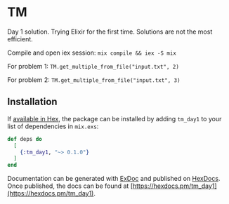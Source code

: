 # TM

Day 1 solution. Trying Elixir for the first time. Solutions are not the most efficient.

Compile and open iex session: `mix compile && iex -S mix`

For problem 1: `TM.get_multiple_from_file("input.txt", 2)`

For problem 2: `TM.get_multiple_from_file("input.txt", 3)`

## Installation

If [available in Hex](https://hex.pm/docs/publish), the package can be installed
by adding `tm_day1` to your list of dependencies in `mix.exs`:

```elixir
def deps do
  [
    {:tm_day1, "~> 0.1.0"}
  ]
end
```

Documentation can be generated with [ExDoc](https://github.com/elixir-lang/ex_doc)
and published on [HexDocs](https://hexdocs.pm). Once published, the docs can
be found at [https://hexdocs.pm/tm_day1](https://hexdocs.pm/tm_day1).

